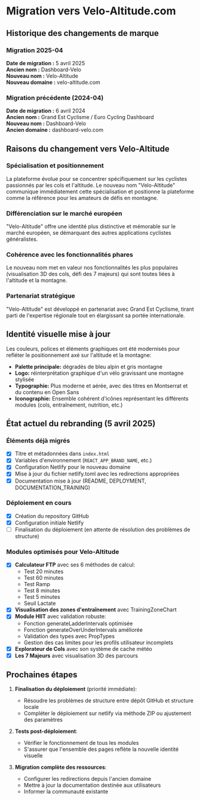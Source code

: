 # Migration vers Velo-Altitude.com

## Historique des changements de marque

### Migration 2025-04
**Date de migration :** 5 avril 2025  
**Ancien nom :** Dashboard-Velo  
**Nouveau nom :** Velo-Altitude  
**Nouveau domaine :** velo-altitude.com

### Migration précédente (2024-04)
**Date de migration :** 6 avril 2024  
**Ancien nom :** Grand Est Cyclisme / Euro Cycling Dashboard  
**Nouveau nom :** Dashboard-Velo  
**Ancien domaine :** dashboard-velo.com

## Raisons du changement vers Velo-Altitude

### Spécialisation et positionnement
La plateforme évolue pour se concentrer spécifiquement sur les cyclistes passionnés par les cols et l'altitude. Le nouveau nom "Velo-Altitude" communique immédiatement cette spécialisation et positionne la plateforme comme la référence pour les amateurs de défis en montagne.

### Différenciation sur le marché européen
"Velo-Altitude" offre une identité plus distinctive et mémorable sur le marché européen, se démarquant des autres applications cyclistes généralistes.

### Cohérence avec les fonctionnalités phares
Le nouveau nom met en valeur nos fonctionnalités les plus populaires (visualisation 3D des cols, défi des 7 majeurs) qui sont toutes liées à l'altitude et la montagne.

### Partenariat stratégique
"Velo-Altitude" est développé en partenariat avec Grand Est Cyclisme, tirant parti de l'expertise régionale tout en élargissant sa portée internationale.

## Identité visuelle mise à jour

Les couleurs, polices et éléments graphiques ont été modernisés pour refléter le positionnement axé sur l'altitude et la montagne:

- **Palette principale:** dégradés de bleu alpin et gris montagne
- **Logo:** réinterprétation graphique d'un vélo gravissant une montagne stylisée
- **Typographie:** Plus moderne et aérée, avec des titres en Montserrat et du contenu en Open Sans
- **Iconographie:** Ensemble cohérent d'icônes représentant les différents modules (cols, entraînement, nutrition, etc.)

## État actuel du rebranding (5 avril 2025)

### Éléments déjà migrés
- [x] Titre et métadonnées dans `index.html`
- [x] Variables d'environnement (`REACT_APP_BRAND_NAME`, etc.)
- [x] Configuration Netlify pour le nouveau domaine
- [x] Mise à jour du fichier netlify.toml avec les redirections appropriées
- [x] Documentation mise à jour (README, DEPLOYMENT, DOCUMENTATION_TRAINING)

### Déploiement en cours
- [x] Création du repository GitHub
- [x] Configuration initiale Netlify
- [ ] Finalisation du déploiement (en attente de résolution des problèmes de structure)

### Modules optimisés pour Velo-Altitude
- [x] **Calculateur FTP** avec ses 6 méthodes de calcul:
  - Test 20 minutes
  - Test 60 minutes
  - Test Ramp
  - Test 8 minutes
  - Test 5 minutes
  - Seuil Lactate
- [x] **Visualisation des zones d'entraînement** avec TrainingZoneChart
- [x] **Module HIIT** avec validation robuste:
  - Fonction generateLadderIntervals optimisée
  - Fonction generateOverUnderIntervals améliorée
  - Validation des types avec PropTypes
  - Gestion des cas limites pour les profils utilisateur incomplets
- [x] **Explorateur de Cols** avec son système de cache météo
- [x] **Les 7 Majeurs** avec visualisation 3D des parcours

## Prochaines étapes

1. **Finalisation du déploiement** (priorité immédiate):
   - Résoudre les problèmes de structure entre dépôt GitHub et structure locale
   - Compléter le déploiement sur netlify via méthode ZIP ou ajustement des paramètres

2. **Tests post-déploiement**:
   - Vérifier le fonctionnement de tous les modules
   - S'assurer que l'ensemble des pages reflète la nouvelle identité visuelle

3. **Migration complète des ressources**:
   - Configurer les redirections depuis l'ancien domaine
   - Mettre à jour la documentation destinée aux utilisateurs
   - Informer la communauté existante
